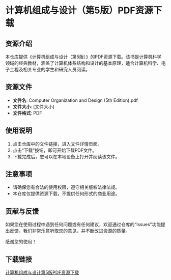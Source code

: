 # 计算机组成与设计（第5版）PDF资源下载

## 资源介绍

本仓库提供《计算机组成与设计（第5版）》的PDF资源下载。该书是计算机科学领域的经典教材，涵盖了计算机体系结构和设计的基本原理，适合计算机科学、电子工程及相关专业的学生和研究人员阅读。

## 资源文件

- **文件名**: Computer Organization and Design (5th Edition).pdf
- **文件大小**: [文件大小]
- **文件格式**: PDF

## 使用说明

1. 点击仓库中的文件链接，进入文件详情页面。
2. 点击“下载”按钮，即可开始下载PDF文件。
3. 下载完成后，您可以在本地设备上打开并阅读该文件。

## 注意事项

- 请确保您有合法的使用权限，遵守相关版权法律法规。
- 本仓库仅提供资源下载，不提供任何形式的商业用途。

## 贡献与反馈

如果您在使用过程中遇到任何问题或有任何建议，欢迎通过仓库的“Issues”功能提出反馈。我们非常乐意听取您的意见，并不断改进资源的质量。

感谢您的使用！

## 下载链接

[计算机组成与设计第5版PDF资源下载](https://pan.quark.cn/s/202e0696970f)
